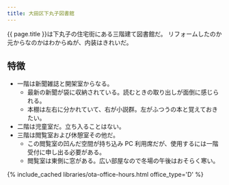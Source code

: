 ```yaml
---
title: 大田区下丸子図書館
---
```


{{ page.title }}は下丸子の住宅街にある三階建て図書館だ。
リフォームしたのか元からなのかはわからぬが、内装はきれいだ。

## 特徴

* 一階は新聞雑誌と開架室からなる。
  * 最新の新聞が袋に収納されている。読むときの取り出しが面倒に感じられる。
  * 本棚は左右に分かれていて、右が小説群。左がふつうの本と覚えておきたい。
* 二階は児童室だ。立ち入ることはない。
* 三階は閲覧室および休憩室その他だ。
  * この閲覧室の凹んだ空間が持ち込み PC 利用席だが、使用するには一階受付に申し出る必要がある。
  * 閲覧室は東側に窓がある。広い部屋なので冬場の午後はおそらく寒い。

{% include_cached libraries/ota-office-hours.html office_type='D' %}
